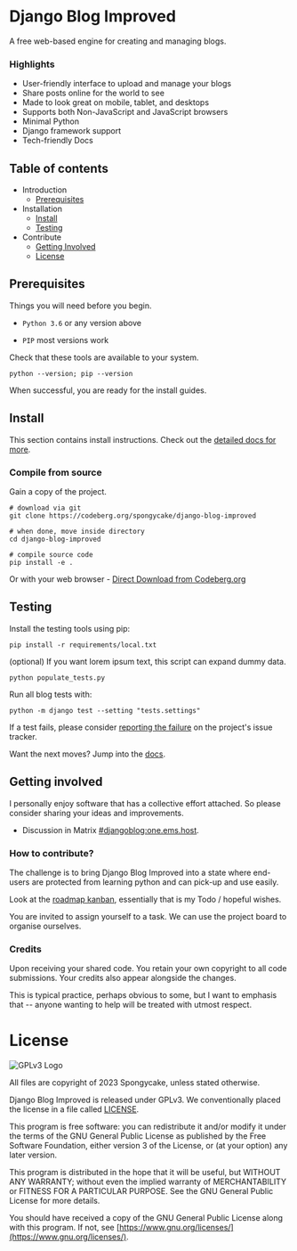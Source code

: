 # Django Blog Improved

A free web-based engine for creating and managing blogs.

### Highlights 
* User-friendly interface to upload and manage your blogs
* Share posts online for the world to see
* Made to look great on mobile, tablet, and desktops
* Supports both Non-JavaScript and JavaScript browsers 
* Minimal Python
* Django framework support
* Tech-friendly Docs

## Table of contents

* Introduction
  * [Prerequisites](#prerequisites)
* Installation
  * [Install](#install)
  * [Testing](#testing)
* Contribute
  * [Getting Involved](#getting-involved)
  * [License](#license)

## Prerequisites
Things you will need before you begin. 

* `Python 3.6` or any version above

* `PIP` most versions work 

Check that these tools are available to your system.
```
python --version; pip --version
```

When successful, you are ready for the install guides.

## Install 

This section contains install instructions. Check out the [detailed docs for more](https://spongycake.codeberg.page/django-blog-improved/@master/docs/pages/usage/get-started.html#installation).

### Compile from source
Gain a copy of the project.
```
# download via git
git clone https://codeberg.org/spongycake/django-blog-improved

# when done, move inside directory
cd django-blog-improved

# compile source code
pip install -e .
```
Or with your web browser -
[Direct Download from Codeberg.org](https://codeberg.org/spongycake/django-blog-improved/archive/master.zip)

## Testing
Install the testing tools using pip: 
```
pip install -r requirements/local.txt
```
(optional) If you want lorem ipsum text, this script can expand dummy data. 
```
python populate_tests.py
```
Run all blog tests with:
```
python -m django test --setting "tests.settings"
```

If a test fails, please consider [reporting the failure](https://codeberg.org/spongycake/django-blog-improved/issues) on the project's issue tracker. 

Want the next moves? Jump into the [docs](https://spongycake.codeberg.page/django-blog-improved/@master/docs/pages/).

## Getting involved
I personally enjoy software that has a collective effort attached. So please consider sharing your ideas and improvements.

* Discussion in Matrix [#djangoblog:one.ems.host](https://matrix.to/#/#djangoblog:one.ems.host).

### How to contribute?

The challenge is to bring Django Blog Improved into a state where end-users  are protected from learning python and can pick-up and use easily.

Look at the [roadmap kanban](https://codeberg.org/spongycake/django-blog-improved/projects), essentially that is my Todo / hopeful wishes.

You are invited to assign yourself to a task. We can use the project board to organise ourselves.

### Credits

Upon receiving your shared code. You retain your own copyright to all code submissions. Your credits also appear alongside the changes.

This is typical practice, perhaps obvious to some, but I want to emphasis that -- anyone wanting to help will be treated with utmost respect.

# License

![GPLv3 Logo](https://www.gnu.org/graphics/gplv3-with-text-136x68.png "AGPLv3 Logo")

All files are copyright of 2023 Spongycake, unless stated otherwise.

Django Blog Improved is released under GPLv3. 
We conventionally placed the license in a file called [LICENSE](./LICENSE).

This program is free software: you can redistribute it and/or modify
it under the terms of the GNU General Public License as published by
the Free Software Foundation, either version 3 of the License, or
(at your option) any later version.

This program is distributed in the hope that it will be useful,
but WITHOUT ANY WARRANTY; without even the implied warranty of
MERCHANTABILITY or FITNESS FOR A PARTICULAR PURPOSE.  See the
GNU General Public License for more details.

You should have received a copy of the GNU General Public License
along with this program. If not, see [https://www.gnu.org/licenses/](https://www.gnu.org/licenses/).
